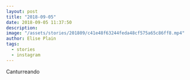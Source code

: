 ```yaml
---
layout: post
title: "2018-09-05"
date: 2018-09-05 11:37:50
description: 
image: "/assets/stories/201809/c41e48f63244feda48cf575a65c86ff8.mp4"
author: Elise Plain
tags: 
  - stories
  - instagram
---
```


Canturreando
<p></p>
